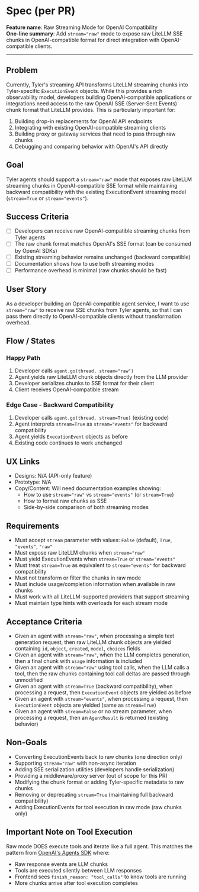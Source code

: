 # Spec (per PR)

**Feature name**: Raw Streaming Mode for OpenAI Compatibility  
**One-line summary**: Add `stream="raw"` mode to expose raw LiteLLM SSE chunks in OpenAI-compatible format for direct integration with OpenAI-compatible clients.

---

## Problem
Currently, Tyler's streaming API transforms LiteLLM streaming chunks into Tyler-specific `ExecutionEvent` objects. While this provides a rich observability model, developers building OpenAI-compatible applications or integrations need access to the raw OpenAI SSE (Server-Sent Events) chunk format that LiteLLM provides. This is particularly important for:

1. Building drop-in replacements for OpenAI API endpoints
2. Integrating with existing OpenAI-compatible streaming clients
3. Building proxy or gateway services that need to pass through raw chunks
4. Debugging and comparing behavior with OpenAI's API directly

## Goal
Tyler agents should support a `stream="raw"` mode that exposes raw LiteLLM streaming chunks in OpenAI-compatible SSE format while maintaining backward compatibility with the existing ExecutionEvent streaming model (`stream=True` or `stream="events"`).

## Success Criteria
- [ ] Developers can receive raw OpenAI-compatible streaming chunks from Tyler agents
- [ ] The raw chunk format matches OpenAI's SSE format (can be consumed by OpenAI SDKs)
- [ ] Existing streaming behavior remains unchanged (backward compatible)
- [ ] Documentation shows how to use both streaming modes
- [ ] Performance overhead is minimal (raw chunks should be fast)

## User Story
As a developer building an OpenAI-compatible agent service, I want to use `stream="raw"` to receive raw SSE chunks from Tyler agents, so that I can pass them directly to OpenAI-compatible clients without transformation overhead.

## Flow / States

### Happy Path
1. Developer calls `agent.go(thread, stream="raw")`
2. Agent yields raw LiteLLM chunk objects directly from the LLM provider
3. Developer serializes chunks to SSE format for their client
4. Client receives OpenAI-compatible stream

### Edge Case - Backward Compatibility
1. Developer calls `agent.go(thread, stream=True)` (existing code)
2. Agent interprets `stream=True` as `stream="events"` for backward compatibility
3. Agent yields `ExecutionEvent` objects as before
4. Existing code continues to work unchanged

## UX Links
- Designs: N/A (API-only feature)
- Prototype: N/A
- Copy/Content: Will need documentation examples showing:
  - How to use `stream="raw"` vs `stream="events"` (or `stream=True`)
  - How to format raw chunks as SSE
  - Side-by-side comparison of both streaming modes

## Requirements
- Must accept `stream` parameter with values: `False` (default), `True`, `"events"`, `"raw"`
- Must expose raw LiteLLM chunks when `stream="raw"`
- Must yield ExecutionEvents when `stream=True` or `stream="events"`
- Must treat `stream=True` as equivalent to `stream="events"` for backward compatibility
- Must not transform or filter the chunks in raw mode
- Must include usage/completion information when available in raw chunks
- Must work with all LiteLLM-supported providers that support streaming
- Must maintain type hints with overloads for each stream mode

## Acceptance Criteria
- Given an agent with `stream="raw"`, when processing a simple text generation request, then raw LiteLLM chunk objects are yielded containing `id`, `object`, `created`, `model`, `choices` fields
- Given an agent with `stream="raw"`, when the LLM completes generation, then a final chunk with `usage` information is included
- Given an agent with `stream="raw"` using tool calls, when the LLM calls a tool, then the raw chunks containing tool call deltas are passed through unmodified
- Given an agent with `stream=True` (backward compatibility), when processing a request, then `ExecutionEvent` objects are yielded as before
- Given an agent with `stream="events"`, when processing a request, then `ExecutionEvent` objects are yielded (same as `stream=True`)
- Given an agent with `stream=False` or no stream parameter, when processing a request, then an `AgentResult` is returned (existing behavior)

## Non-Goals
- Converting ExecutionEvents back to raw chunks (one direction only)
- Supporting `stream="raw"` with non-async iteration
- Adding SSE serialization utilities (developers handle serialization)
- Providing a middleware/proxy server (out of scope for this PR)
- Modifying the chunk format or adding Tyler-specific metadata to raw chunks
- Removing or deprecating `stream=True` (maintaining full backward compatibility)
- Adding ExecutionEvents for tool execution in raw mode (raw chunks only)

## Important Note on Tool Execution

Raw mode DOES execute tools and iterate like a full agent. This matches the pattern from [OpenAI's Agents SDK](https://openai.github.io/openai-agents-python/streaming/) where:
- Raw response events are LLM chunks
- Tools are executed silently between LLM responses
- Frontend sees `finish_reason: "tool_calls"` to know tools are running
- More chunks arrive after tool execution completes

